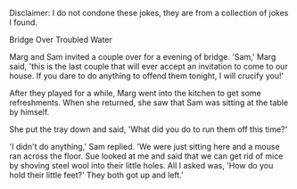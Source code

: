 Disclaimer: I do not condone these jokes, they are from a collection of jokes I found.

Bridge Over Troubled Water

Marg and Sam invited a couple over for a evening of bridge.
'Sam,' Marg said, 'this is the last couple that will ever accept an invitation to come to our house. If you dare to do anything to offend them tonight, I will crucify you!'

After they played for a while, Marg went into the kitchen to get some refreshments. When she returned, she saw that Sam was sitting at the table by himself.

She put the tray down and said, 'What did you do to run them off this time?'

'I didn't do anything,' Sam replied. 'We were just sitting here and a mouse ran across the floor. Sue looked at me and said that we can get rid of mice by shoving steel wool into their little holes. All I asked was, 'How do you hold their little feet?' They both got up and left.'

